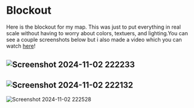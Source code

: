 # Blockout
Here is the blockout for my map. This was just to put everything in real scale without having to worry about colors, textuers, and lighting.You can see a couple screenshots below but i also made a video which you can watch [here](https://youtu.be/Da-3-VInmf4?si=nLglEgpTxVCJe-_C)!

![Screenshot 2024-11-02 222233](https://github.com/user-attachments/assets/e8da8b1b-ae26-4666-894a-d3f01c3bccf8)
----------------------------------------------------------------------------------------------------------------
![Screenshot 2024-11-02 222132](https://github.com/user-attachments/assets/d59f145b-ac20-4473-ba29-5c0efb9676be)
----------------------------------------------------------------------------------------------------------------
![Screenshot 2024-11-02 222528](https://github.com/user-attachments/assets/4bddf522-ba7e-4f76-a77f-c0711de441e6)
